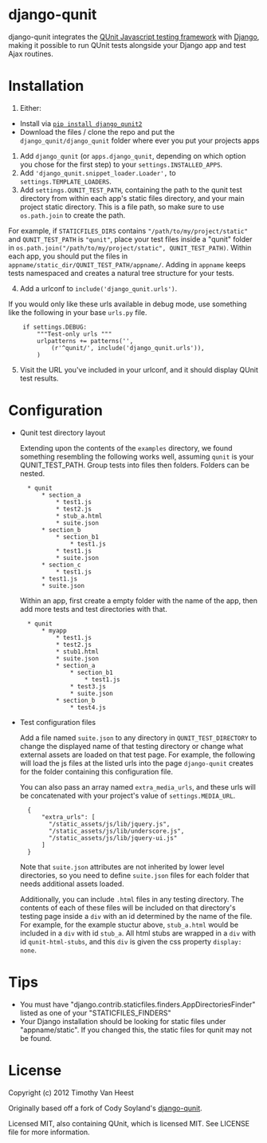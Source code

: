 django-qunit
============

django-qunit integrates the [QUnit Javascript testing framework][1] with
[Django][2], making it possible to run QUnit tests alongside your Django
app and test Ajax routines.

  [1]: http://docs.jquery.com/QUnit
  [2]: http://www.djangoproject.com/

Installation
============

 1. Either: 
   * Install via [`pip install django_qunit2`](https://pypi.python.org/pypi/django-qunit2/20130624)
   * Download the files / clone the repo and put the `django_qunit/django_qunit` folder where ever you put your projects apps
 1. Add `django_qunit` (or `apps.django_qunit`, depending on which option you chose for the first step) to your `settings.INSTALLED_APPS`.
 2. Add `'django_qunit.snippet_loader.Loader',` to `settings.TEMPLATE_LOADERS`.
 3. Add `settings.QUNIT_TEST_PATH`, containing the path to the qunit test directory from within each app's static files directory, and your main project static directory.  This is a file path, so make sure to use `os.path.join` to create the path.
 
   For example, if `STATICFILES_DIRS` contains `"/path/to/my/project/static"` and `QUNIT_TEST_PATH` is `"qunit"`, place your test files inside a "qunit" folder in `os.path.join("/path/to/my/project/static", QUNIT_TEST_PATH)`. 
   Within each app, you should put the files in `appname/static_dir/QUNIT_TEST_PATH/appname/`.  Adding in `appname` keeps tests namespaced and creates a natural tree structure for your tests.
 
 4. Add a urlconf to `include('django_qunit.urls')`.

  If you would only like these urls available in debug mode, use something like the following in your base `urls.py` file.

        if settings.DEBUG:
            """Test-only urls """
            urlpatterns += patterns('',
                (r'^qunit/', include('django_qunit.urls')),
            )  
 
 5. Visit the URL you've included in your urlconf, and it should display QUnit test results.

Configuration
==============
* Qunit test directory layout

  Extending upon the contents of the `examples` directory, we found something resembling the following works well, assuming `qunit` is your QUNIT_TEST_PATH. 
  Group tests into files then folders.  Folders can be nested.

        * qunit
            * section_a
                * test1.js
                * test2.js
                * stub_a.html
                * suite.json
            * section_b
                * section_b1
                    * test1.js
                * test1.js
                * suite.json
            * section_c
                * test1.js
            * test1.js
            * suite.json

  Within an app, first create a empty folder with the name of the app, then add more tests and test directories with that.

        * qunit
            * myapp
                * test1.js
                * test2.js
                * stub1.html
                * suite.json
                * section_a
                    * section_b1
                        * test1.js
                    * test3.js
                    * suite.json
                * section_b
                    * test4.js
  
* Test configuration files

  Add a file named `suite.json` to any directory in `QUNIT_TEST_DIRECTORY` to change the displayed name of that testing directory 
  or change what external assets are loaded on that test page. For example, the following will load 
  the js files at the listed urls into the page `django-qunit` creates for the folder containing this configuration file.
  
  You can also pass an array named `extra_media_urls`, and these urls will be concatenated with your project's value of `settings.MEDIA_URL`.

        {
            "extra_urls": [
              "/static_assets/js/lib/jquery.js",
              "/static_assets/js/lib/underscore.js",
              "/static_assets/js/lib/jquery-ui.js"
            ]
        }
  
  Note that `suite.json` attributes are not inherited by lower level directories, so you need to define `suite.json` files for each 
  folder that needs additional assets loaded.
  
  Additionally, you can include `.html` files in any testing directory.  The contents of each of these files will be included on that 
  directory's testing page inside a `div` with an id determined by the name of the file.  For example, for the example stuctur above, 
  `stub_a.html` would be included in a `div` with id `stub_a`.  All html stubs are wrapped in a `div` with id `qunit-html-stubs`, and 
  this `div` is given the css property `display: none`.

Tips
=====

* You must have "django.contrib.staticfiles.finders.AppDirectoriesFinder" listed as one of your "STATICFILES_FINDERS"
* Your Django installation should be looking for static files under "appname/static".  If you changed this, the static files for qunit may not be found.
  
License
=======
Copyright (c) 2012 Timothy Van Heest

Originally based off a fork of Cody Soyland's [django-qunit](https://github.com/codysoyland/django-qunit).

Licensed MIT, also containing QUnit, which is licensed MIT. See LICENSE file for more information.
